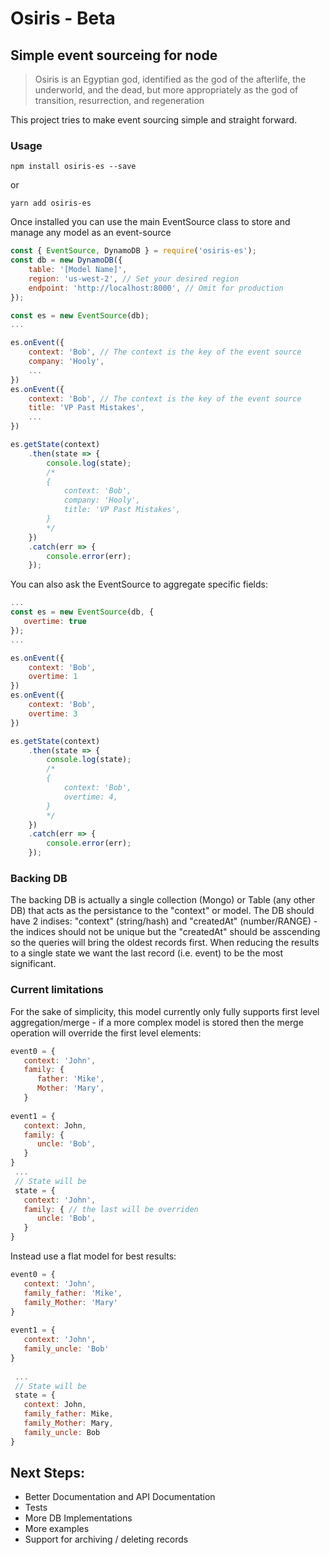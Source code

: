 # Osiris - Beta
## Simple event sourceing for node
> Osiris is an Egyptian god, identified as the god of the afterlife, the underworld, and the dead, 
> but more appropriately as the god of transition, resurrection, and regeneration
   
This project tries to make event sourcing simple and straight forward.

### Usage

```
npm install osiris-es --save
``` 
or
```
yarn add osiris-es
```

Once installed you can use the main EventSource class to store and manage any model as an event-source

```javascript
const { EventSource, DynamoDB } = require('osiris-es');
const db = new DynamoDB({
    table: '[Model Name]', 
    region: 'us-west-2', // Set your desired region
    endpoint: 'http://localhost:8000', // Omit for production 
});

const es = new EventSource(db);
...

es.onEvent({
    context: 'Bob', // The context is the key of the event source
    company: 'Hooly',
    ... 
})
es.onEvent({
    context: 'Bob', // The context is the key of the event source
    title: 'VP Past Mistakes',
    ... 
})

es.getState(context)
    .then(state => {
        console.log(state); 
        /*
        {
            context: 'Bob',
            company: 'Hooly',
            title: 'VP Past Mistakes',
        }
        */
    })
    .catch(err => {
        console.error(err);
    });

```

You can also ask the EventSource to aggregate specific fields:

```javascript
...
const es = new EventSource(db, {
   overtime: true
});
...

es.onEvent({
    context: 'Bob',
    overtime: 1
})
es.onEvent({
    context: 'Bob',
    overtime: 3
})

es.getState(context)
    .then(state => {
        console.log(state); 
        /*
        {
            context: 'Bob',
            overtime: 4,
        }
        */
    })
    .catch(err => {
        console.error(err);
    });

```

### Backing DB
The backing DB is actually a single collection (Mongo) or Table (any other DB) that acts as the persistance to the "context" or model.
The DB should have 2 indises: "context" (string/hash) and "createdAt" (number/RANGE) - the indices should not be unique but the "createdAt" should be asscending so the queries will bring the oldest records first. When reducing the results to a single state we want the last record (i.e. event) to be the most significant.

### Current limitations
For the sake of simplicity, this model currently only fully supports first level aggregation/merge - if a more complex model is stored then the merge operation will override the first level elements:

```javascript
event0 = {
   context: 'John',
   family: {
      father: 'Mike',
      Mother: 'Mary',
   }
   
event1 = {
   context: John,
   family: {
      uncle: 'Bob',
   }
}   
 ...
 // State will be
 state = {
   context: 'John',
   family: { // the last will be overriden
      uncle: 'Bob',
   }
}
```

Instead use a flat model for best results:

```javascript
event0 = {
   context: 'John',
   family_father: 'Mike',
   family_Mother: 'Mary'
}
   
event1 = {
   context: 'John',
   family_uncle: 'Bob'
}
   
 ...
 // State will be
 state = {
   context: John,
   family_father: Mike,
   family_Mother: Mary,
   family_uncle: Bob
}
```

## Next Steps:
- Better Documentation and API Documentation
- Tests
- More DB Implementations
- More examples
- Support for archiving / deleting records
